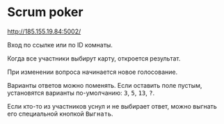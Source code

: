 # Scrum poker

http://185.155.19.84:5002/

Вход по ссылке или по ID комнаты.

Когда все участники выбирут карту, откроется результат.

При изменении вопроса начинается новое голосование.

Варианты ответов можно поменять.
Если оставить поле пустым, установятся варианты по-умолчанию: 
<kbd>3</kbd>, <kbd>5</kbd>, <kbd>13</kbd>, <kbd>?</kbd>.

Если кто-то из участников уснул и не выбирает ответ, 
можно выгнать его специальной кнопкой <kbd>Выгнать</kbd>.
